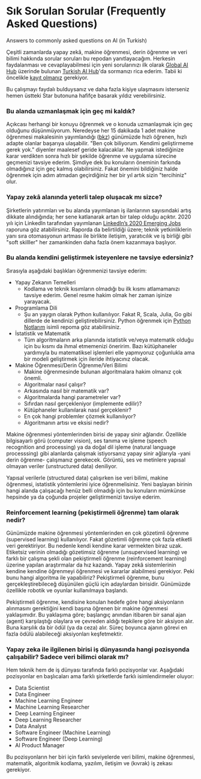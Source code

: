 # Sık Sorulan Sorular (Frequently Asked Questions)
Answers to commonly asked questions on AI (in Turkish)

Çeşitli zamanlarda yapay zekâ, makine öğrenmesi, derin öğrenme ve veri bilimi hakkında sorular soruları bu repodan yanıtlayacağım. Herkesin faydalanması ve cevaplayabilmesi için yeni sorularınızı ilk olarak [Global AI Hub](http://community.globalaihub.com/) üzerinde bulunan [Turkish AI Hub](https://community.globalaihub.com/community-hubs/turkish-ai-hub/)'da sormanızı rica ederim. Tabii ki öncelikle [kayıt olmanız](https://community.globalaihub.com/register/) gerekiyor.

Bu çalışmayı faydalı bulduysanız ve daha fazla kişiye ulaşmasını isterseniz hemen üstteki Star butonuna hafifçe basarak yıldız verebilirsiniz.

### Bu alanda uzmanlaşmak için geç mi kaldık? 

Açıkcası herhangi bir konuyu öğrenmek ve o konuda uzmanlaşmak için geç olduğunu düşünmüyorum. Neredeyse her 15 dakikada 1 adet makine öğrenmesi makalesinin yayımlandığı ([bkz](https://data-mining.philippe-fournier-viger.com/too-many-machine-learning-papers/)) günümüzde hızlı öğrenen, hızlı adapte olanlar başarıya ulaşabilir. "Ben çok biliyorum. Kendimi geliştirmeme gerek yok." diyenler maalesef geride kalacaklar. Ne yapmak istediğinize karar verdikten sonra hızlı bir şekilde öğrenme ve uygulama sürecine geçmenizi tavsiye ederim. Şimdiye dek bu konuların öneminin farkında olmadığınız için geç kalmış olabilirsiniz. Fakat önemini bildiğiniz halde öğrenmek için adım atmadan geçirdiğiniz her bir yıl artık sizin "tercihiniz" olur.

### Yapay zekâ alanında yeterli talep oluşacak mı sizce?

Şirketlerin yatırımları ve bu alanda yayımlanan iş ilanlarının sayısındaki artış dikkate alındığında; her sene katlanarak artan bir talep olduğu açıktır. 2020 yılı için LinkedIn tarafından yayımlanan [LinkedIn’s 2020 Emerging Jobs](https://blog.linkedin.com/2019/december/10/the-jobs-of-tomorrow-linkedins-2020-emerging-jobs-report) raporuna göz atabilirsiniz. Raporda da belirtildiği üzere; teknik yetkinliklerin yanı sıra otomasyonun artması ile birlikte iletişim, yaratıcılık ve iş birliği gibi "soft skilller" her zamankinden daha fazla önem kazanmaya başlıyor.

### Bu alanda kendini geliştirmek isteyenlere ne tavsiye edersiniz?

Sırasıyla aşağıdaki başlıkları öğrenmenizi tavsiye ederim:

* Yapay Zekanın Temelleri
  * Kodlama ve teknik kısımların olmadığı bu ilk kısmı atlamamanızı tavsiye ederim. Genel resme hakim olmak her zaman işinize yarayacak.
* Programlama Dili
  * Şu an yaygın olarak Python kullanılıyor. Fakat R, Scala, Julia, Go gibi dillerde de kendinizi geliştirebilirsiniz. Python öğrenmek için [Python Notlarım](https://github.com/fuatbeser/python-notlarim) isimli repoma göz atabilirsiniz.
* İstatistik ve Matematik
  * Tüm algoritmaların arka planında istatistik ve/veya matematik olduğu için bu kısmı da ihmal etmemenizi öneririm. Bazı kütüphaneler yardımıyla bu matematiksel işlemleri elle yapmıyoruz çoğunlukla ama bir modeli geliştirmek için ileride ihtiyacınız olacak. 
* Makine Öğrenmesi/Derin Öğrenme/Veri Bilimi
  * Makine öğrenmesinde bulunan algoritmalara hakim olmanız çok önemli. 
   * Algoritmalar nasıl çalışır? 
   * Arkasında nasıl bir matematik var? 
   * Algoritmalarda hangi parametreler var? 
   * Sıfırdan nasıl gerçekleniyor (implemente edilir)? 
   * Kütüphaneler kullanılarak nasıl gerçeklenir?
   * En çok hangi problemler çözmek kullanılıyor?
   * Algoritmanın artısı ve eksisi nedir?
  
Makine öğrenmesi yöntemlerinden birisi de yapay sinir ağlarıdır. Özellikle bilgisayarlı görü (computer vision), ses tanıma ve işleme (speech recognition and processing) ya da doğal dil işleme (natural language processsing) gibi alanlarda çalışmak istiyorsanız yapay sinir ağlarıyla -yani derin öğrenme- çalışmanız gerekecek. Görüntü, ses ve metinlere yapısal olmayan veriler (unstructured data) deniliyor. 

Yapısal verilerle (structured data) çalışırken ise veri bilimi, makine öğrenmesi, istatistik yöntemlerini iyice öğrenmelisiniz. Yeni başlayan birinin hangi alanda çalışacağı henüz belli olmadığı için bu konuların mümkünse hepsinde ya da çoğunda projeler geliştirmenizi tavsiye ederim.
  
### Reinforcement learning (pekiştirmeli öğrenme) tam olarak nedir?

Günümüzde makine öğrenmesi yöntemlerinden en çok gözetimli öğrenme (supervised learning) kullanılıyor. Fakat gözetimli öğrenme çok fazla etiketli veri gerektiriyor. Bu nedenle kendi kendine karar vermekten biraz uzak. Etiketsiz verinin olmadığı gözetimsiz öğrenme (unsupervised learning) ve farklı bir çalışma şekli olan pekiştirmeli öğrenme (reinforcement learning) üzerine yapılan araştırmalar da hız kazandı. Yapay zekâ sistemlerinin kendine kendine öğrenmeyi öğrenmesi ve kararlar alabilmesi gerekiyor. Peki bunu hangi algoritma ile yapabiliriz? Pekiştirmeli öğrenme, bunu gerçekleştirebileceğ düşünülen güçlü için adaylardan birisidir. Günümüzde özellikle robotik ve oyunlar kullanılmaya başlandı. 

Pekiştirmeli öğrenme, kendisine konulan hedefe göre hangi aksiyonların alınmasını gerektiğini kendi başına öğrenen bir makine öğrenmesi yaklaşımıdır. Bu yaklaşıma göre; başlangıç anından itibaren bir sanal ajan (agent) karşılaştığı olaylara ve çevreden aldığı tepkilere göre bir aksiyon alır. Buna karşılık da bir ödül (ya da ceza) alır. Süreç boyunca ajanın görevi en fazla ödülü alabileceği aksiyonları keşfetmektir.

### Yapay zeka ile ilgilenen birisi iş dünyasında hangi pozisyonda çalışabilir? Sadece veri bilimci olarak mı?

Hem teknik hem de iş dünyası tarafında farklı pozisyonlar var. Aşağıdaki pozisyonlar en başlıcaları ama farklı şirketlerde farklı isimlendirmeler oluyor:

- Data Scientist
- Data Engineer
- Machine Learning Engineer
- Machine Learning Researcher
- Deep Learning Engineer
- Deep Learning Researcher
- Data Analyst
- Software Engineer (Machine Learning)
- Software Engineer (Deep Learning)
- AI Product Manager

Bu pozisyonların her biri için farklı seviyelerde veri bilimi, makine öğrenmesi, matematik, algoritmik kodlama, yazılım, iletişim ve (kıvrak) iş zekası gerekiyor.
